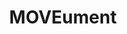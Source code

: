 ---
pid: MP75
title: MOVEument
location_transcription: Cobbs Creek Pkwy/Park
zipcode: '19026'
outside_phl: 'Drexel Hill PA '
neighborhood: 
age: '22'
age_range: 20-29
instagram: 
image_file_name: MP_75.jpg
proposal_transcription: |-
  Description of MOVE
  Recognition of loves lost
  -Africa group
  -Mention of Philadelphia police officials/mayor
  *Not a great artist but hopefully something could be sketched
topic: History,MOVE,Philadelphia,Violence
topic_summary: 0, 0, 0, 0
type: Other No Form
keywords_other: 
credit: Miranda Mathias
image_labels: 
twitter: 
facebook: 
permalink: "/monuments/mp75/"
layout: item-page
---